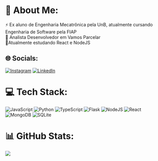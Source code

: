 # 💫 About Me:
⚡ Ex aluno de Engenharia Mecatrônica pela UnB, atualmente cursando Engenharia de Software pela FIAP<br>🔭 Analista Desenvolvedor em Vamos Parcelar<br>🌱Atualmente estudando React e NodeJS


## 🌐 Socials:
[![Instagram](https://img.shields.io/badge/Instagram-%23E4405F.svg?logo=Instagram&logoColor=white)](https://instagram.com/lubraunm) [![LinkedIn](https://img.shields.io/badge/LinkedIn-%230077B5.svg?logo=linkedin&logoColor=white)](https://linkedin.com/in/lucasbraunm) 

# 💻 Tech Stack:
![JavaScript](https://img.shields.io/badge/javascript-%23323330.svg?style=for-the-badge&logo=javascript&logoColor=%23F7DF1E) ![Python](https://img.shields.io/badge/python-3670A0?style=for-the-badge&logo=python&logoColor=ffdd54) ![TypeScript](https://img.shields.io/badge/typescript-%23007ACC.svg?style=for-the-badge&logo=typescript&logoColor=white) ![Flask](https://img.shields.io/badge/flask-%23000.svg?style=for-the-badge&logo=flask&logoColor=white) ![NodeJS](https://img.shields.io/badge/node.js-6DA55F?style=for-the-badge&logo=node.js&logoColor=white) ![React](https://img.shields.io/badge/react-%2320232a.svg?style=for-the-badge&logo=react&logoColor=%2361DAFB) ![MongoDB](https://img.shields.io/badge/MongoDB-%234ea94b.svg?style=for-the-badge&logo=mongodb&logoColor=white) ![SQLite](https://img.shields.io/badge/sqlite-%2307405e.svg?style=for-the-badge&logo=sqlite&logoColor=white)
# 📊 GitHub Stats:
<!-- ![](https://github-readme-stats.vercel.app/api?username=lucasbraunm&theme=tokyonight&hide_border=false&include_all_commits=true&count_private=false)<br/>
![](https://github-readme-streak-stats.herokuapp.com/?user=lucasbraunm&theme=tokyonight&hide_border=false)<br/> -->
![](https://github-readme-stats.vercel.app/api/top-langs/?username=lucasbraunm&theme=tokyonight&hide_border=false&include_all_commits=true&count_private=false&layout=compact)

<!-- Proudly created with GPRM ( https://gprm.itsvg.in ) -->
